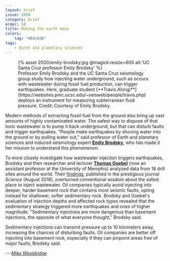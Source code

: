 ```yaml
---
layout: brief
issue: 2020
category: brief
order: 10
title: Making the earth move
colors:
    tag: "#84cbd8"
tags:
    - Earth and planetary sciences
---
```

<figure class="">
  {% asset 2020/emily-brodsky.jpg @magick:resize=600 alt:'UC Santa Cruz professor Emily Brodsky' %}<figcaption>Professor Emily Brodsky and the UC Santa Cruz seismology group study how
injecting water underground, such as occurs with wastewater during
fossil fuel production, can trigger earthquakes. Here, graduate student
[**Travis
Alongi**](https://websites.pmc.ucsc.edu/~seisweb/people/travis.php)
deploys an instrument for measuring subterranean fluid pressure. Credit:
Courtesy of Emily Brodsky.</figcaption>
</figure>

Modern methods of extracting fossil fuel from the ground also bring up
vast amounts of highly contaminated water. The safest way to dispose of
that toxic wastewater is to pump it back underground, but that can
disturb faults and trigger earthquakes. "People make earthquakes by
shoving water into the ground or by pulling water out," said professor
of Earth and planetary sciences and induced seismology expert [**Emily
Brodsky**](https://websites.pmc.ucsc.edu/~seisweb/emily_brodsky/), who
has made it her mission to understand this phenomenon.

To more closely investigate how wastewater injection triggers
earthquakes, Brodsky and then researcher and lecturer [**Thomas
Goebel**](https://websites.pmc.ucsc.edu/~tgoebel/) (now an assistant
professor at the University of Memphis) analyzed data from 18 drill
sites around the world. Their
[findings](https://science.sciencemag.org/content/361/6405/899),
published in the prestigious journal *Science* (August 2018), overturned
conventional wisdom about the safest place to inject wastewater. Oil
companies typically avoid injecting into deeper, harder basement rock
that contains most seismic faults, opting instead for shallower, softer
sedimentary rock. Brodsky and Goebel's evaluation of injection depths
and affected rock types revealed that the sedimentary strategy triggered
more earthquakes and ones of higher magnitude. "Sedimentary injections
are more dangerous than basement injections, the opposite of what
everyone thought," Brodsky said.

Sedimentary injections can transmit pressure up to 10 kilometers away,
increasing the chances of disturbing faults. Oil companies are better
off injecting into basement rock, especially if they can pinpoint areas
free of major faults, Brodsky said.

*---[Mike
Wooldridge](https://www.amazon.com/Mike-Wooldridge/e/B001HCYOJ8)*
